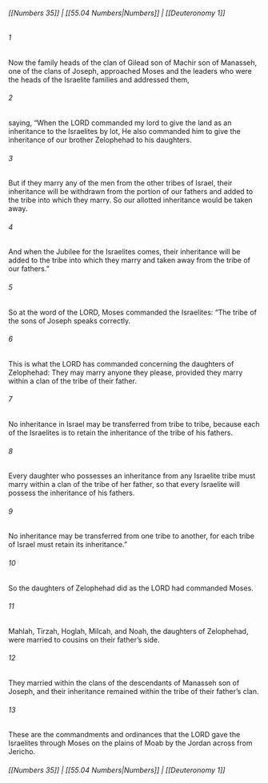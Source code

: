 
###### [[Numbers 35]] | [[55.04 Numbers|Numbers]] | [[Deuteronomy 1]]

###### 1
Now the family heads of the clan of Gilead son of Machir son of Manasseh, one of the clans of Joseph, approached Moses and the leaders who were the heads of the Israelite families and addressed them,
###### 2
saying, “When the LORD commanded my lord to give the land as an inheritance to the Israelites by lot, He also commanded him to give the inheritance of our brother Zelophehad to his daughters.
###### 3
But if they marry any of the men from the other tribes of Israel, their inheritance will be withdrawn from the portion of our fathers and added to the tribe into which they marry. So our allotted inheritance would be taken away.
###### 4
And when the Jubilee for the Israelites comes, their inheritance will be added to the tribe into which they marry and taken away from the tribe of our fathers.”
###### 5
So at the word of the LORD, Moses commanded the Israelites: “The tribe of the sons of Joseph speaks correctly.
###### 6
This is what the LORD has commanded concerning the daughters of Zelophehad: They may marry anyone they please, provided they marry within a clan of the tribe of their father.
###### 7
No inheritance in Israel may be transferred from tribe to tribe, because each of the Israelites is to retain the inheritance of the tribe of his fathers.
###### 8
Every daughter who possesses an inheritance from any Israelite tribe must marry within a clan of the tribe of her father, so that every Israelite will possess the inheritance of his fathers.
###### 9
No inheritance may be transferred from one tribe to another, for each tribe of Israel must retain its inheritance.”
###### 10
So the daughters of Zelophehad did as the LORD had commanded Moses.
###### 11
Mahlah, Tirzah, Hoglah, Milcah, and Noah, the daughters of Zelophehad, were married to cousins on their father’s side.
###### 12
They married within the clans of the descendants of Manasseh son of Joseph, and their inheritance remained within the tribe of their father’s clan.
###### 13
These are the commandments and ordinances that the LORD gave the Israelites through Moses on the plains of Moab by the Jordan across from Jericho.

###### [[Numbers 35]] | [[55.04 Numbers|Numbers]] | [[Deuteronomy 1]]
